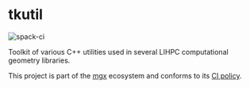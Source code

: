 # tkutil

![spack-ci](https://github.com/LIHPC-Computational-Geometry/tkutil/actions/workflows/spack-ci.yml/badge.svg)

Toolkit of various C++ utilities used in several LIHPC computational geometry libraries.

This project is part of the [mgx](https://github.com/LIHPC-Computational-Geometry/mgx) ecosystem and conforms to its [CI policy](https://github.com/LIHPC-Computational-Geometry/spack_recipes_meshing#ci-and-versioning-policy-of-mgx-ecosystem-projects).
